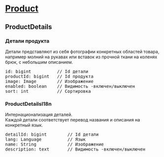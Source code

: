 
# [Product](Product.md)

## ProductDetails

### Детали продукта

Детали представляют из себя фотографии конкретных областей товара, например молний на рукавах или вставок из прочной ткани на коленях брюк, с небольшим описанием.

<pre>
id: bigint          // Id детали
productId: bigint   // Id продукта
image: Image        // Изображение
enabled: boolean    // Видимость -включен/выключен
sort: int           // Сортировка
</pre>

### ProductDetailsI18n

Интернационализация деталей.  
Каждой детали соответствует перевод названия и описания на конкретный язык.

<pre>
detailId: bigint        // Id детали
lang: Language          // Язык
name: String            // Изображение
description: text       // Видимость -включен/выключен
</pre>
